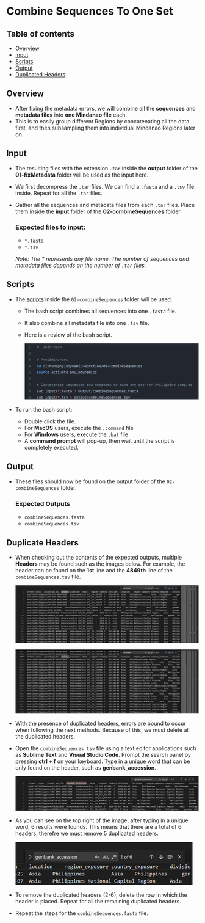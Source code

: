 # Combine Sequences To One Set

## Table of contents

- [Overview](#overview)
- [Input](#input)
- [Scripts](#scripts)
- [Output](#output)
- [Duplicated Headers](#duplicated-headers)

## Overview

- After fixing the metadata errors, we will combine all the **sequences** and **metadata files** into **one Mindanao file** each.
- This is to easily group different Regions by concatenating all the data first, and then subsampling them into individual Mindanao Regions later on.

## Input

- The resulting files with the extension `.tar` inside the **output** folder of the **01-fixMetadata** folder will be used as the input here.

- We first decompress the `.tar` files. We can find a `.fasta` and a `.tsv` file inside. Repeat for all the `.tar` files.

- Gather all the sequences and metadata files from each `.tar` files. Place them inside the **input** folder of the **02-combineSequences** folder

  ### Expected files to input:

  - `*.fasta`
  - `*.tsv`

  _Note: The \* represents any file name. The number of sequences and metadata files depends on the number of `.tar` files._

## Scripts

- The [scripts](/02-combineSequences/) inside the `02-combineSequences` folder will be used.

  - The bash script combines all sequences into one `.fasta` file.
  - It also combine all metadata file into one `.tsv` file.

  - Here is a review of the bash script.

    ![Review of bashscript](/00-docs/content/images/combineSeq-01.png)

- To run the bash script:
  - Double click the file.
  - For **MacOS** users, execute the `.command` file
  - For **Windows** users, execute the `.bat` file
  - A **command prompt** will pop-up, then wait until the script is completely executed.

## Output

- These files should now be found on the output folder of the `02-combineSequences` folder.

  ### Expected Outputs

  - `combineSequences.fasta`
  - `combineSequences.tsv`

## Duplicate Headers

- When checking out the contents of the expected outputs, multiple **Headers** may be found such as the images below. For example, the header can be found on the **1st** line and the **4849th** line of the `combineSequences.tsv` file.

  ![image1](/00-docs/content/images/03-duplicate-01.png)

  ![image1](/00-docs/content/images/03-duplicate-02.png)

- With the presence of duplicated headers, errors are bound to occur when following the next methods. Because of this, we must delete all the duplicated headers.

- Open the `combineSequences.tsv` file using a text editor applications such as **Sublime Text** and **Visual Studio Code**. Prompt the search panel by pressing **ctrl + f** on your keyboard. Type in a unique word that can be only found on the header, such as **genbank_accession**.

  ![image1](/00-docs/content/images/03-duplicate-03.png)

- As you can see on the top right of the image, after typing in a unique word, 6 results were founds. This means that there are a total of 6 headers, therefre we must remove 5 duplicated headers.

  ![image1](/00-docs/content/images/03-duplicate-04.png)

- To remove the duplicated headers (2-6), delete the row in which the header is placed. Repeat for all the remaining duplicated headers.

- Repeat the steps for the `combineSequences.fasta` file.
